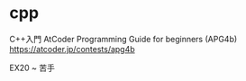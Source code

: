 # cpp

C++入門 AtCoder Programming Guide for beginners (APG4b)
https://atcoder.jp/contests/apg4b

EX20 ~ 苦手
